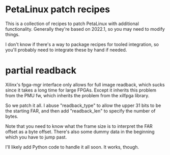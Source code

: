 # PetaLinux patch recipes

This is a collection of recipes to patch PetaLinux
with additional functionality. Generally they're based
on 2022.1, so you may need to modify things.

I don't know if there's a way to package recipes
for tooled integration, so you'll probably need to
integrate these by hand if needed.

# partial readback

Xilinx's fpga-mgr interface only allows for full image
readback, which sucks since it takes a long time for
large FPGAs. Except it inherits this problem from
the PMU fw, which inherits the problem from the
xilfpga library.

So we patch it all. I abuse "readback_type" to allow the
upper 31 bits to be the starting FAR, and then add
"readback_len" to specify the number of bytes.

Note that you need to know what the frame size is to
interpret the FAR offset as a byte offset. There's also
some dummy data in the beginning which you have to jump
past.

I'll likely add Python code to handle it all soon.
It works, though.
